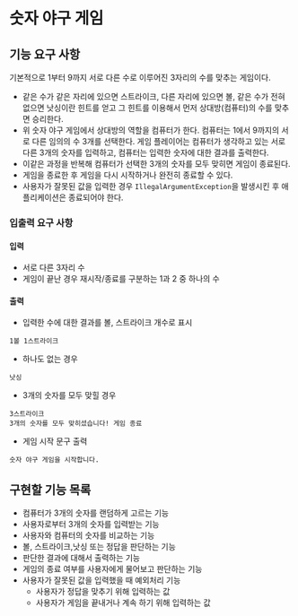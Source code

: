 # 숫자 야구 게임

## 기능 요구 사항

기본적으로 1부터 9까지 서로 다른 수로 이루어진 3자리의 수를 맞추는 게임이다.

* 같은 수가 같은 자리에 있으면 스트라이크, 다른 자리에 있으면 볼, 같은 수가 전혀 없으면 낫싱이란 힌트를 얻고 그 힌트를 이용해서 먼저 상대방(컴퓨터)의 수를 맞추면 승리한다.
* 위 숫자 야구 게임에서 상대방의 역할을 컴퓨터가 한다. 컴퓨터는 1에서 9까지의 서로 다른 임의의 수 3개를 선택한다. 게임 플레이어는 컴퓨터가 생각하고 있는 서로 다른 3개의 숫자를 입력하고, 컴퓨터는 입력한 숫자에 대한 결과를 출력한다.
* 이같은 과정을 반복해 컴퓨터가 선택한 3개의 숫자를 모두 맞히면 게임이 종료된다.
* 게임을 종료한 후 게임을 다시 시작하거나 완전히 종료할 수 있다.
* 사용자가 잘못된 값을 입력한 경우 `IllegalArgumentException`을 발생시킨 후 애플리케이션은 종료되어야 한다.

### 입출력 요구 사항

#### 입력
* 서로 다른 3자리 수
* 게임이 끝난 경우 재시작/종료를 구분하는 1과 2 중 하나의 수

#### 출력
* 입력한 수에 대한 결과를 볼, 스트라이크 개수로 표시

```
1볼 1스트라이크
```
* 하나도 없는 경우

```
낫싱
```

* 3개의 숫자를 모두 맞힐 경우

```
3스트라이크
3개의 숫자를 모두 맞히셨습니다! 게임 종료
```

* 게임 시작 문구 출력

```
숫자 야구 게임을 시작합니다.
```

## 구현할 기능 목록

* 컴퓨터가 3개의 숫자를 랜덤하게 고르는 기능
* 사용자로부터 3개의 숫자를 입력받는 기능
* 사용자와 컴퓨터의 숫자를 비교하는 기능
* 볼, 스트라이크,낫싱 또는 정답을 판단하는 기능
* 판단한 결과에 대해서 출력하는 기능
* 게임의 종료 여부를 사용자에게 물어보고 판단하는 기능
* 사용자가 잘못된 값을 입력했을 때 예외처리 기능
    * 사용자가 정답을 맞추기 위해 입력하는 값
    * 사용자가 게임을 끝내거나 계속 하기 위해 입력하는 값